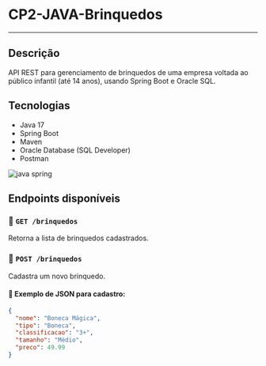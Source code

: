 # CP2-JAVA-Brinquedos
-----------------------------------------------------------------------------------------------------------------------------------
## Descrição
API REST para gerenciamento de brinquedos de uma empresa voltada ao público infantil (até 14 anos), usando Spring Boot e Oracle SQL.

## Tecnologias
- Java 17
- Spring Boot
- Maven
- Oracle Database (SQL Developer)
- Postman

![java spring](https://github.com/user-attachments/assets/f80ed9c0-6b99-4ad8-b9b3-dd0d7b8114da)


## Endpoints disponíveis

### 📌 `GET /brinquedos`
Retorna a lista de brinquedos cadastrados.

### 📌 `POST /brinquedos`
Cadastra um novo brinquedo.

#### 🔶 Exemplo de JSON para cadastro:
```json
{
  "nome": "Boneca Mágica",
  "tipo": "Boneca",
  "classificacao": "3+",
  "tamanho": "Médio",
  "preco": 49.99
}
